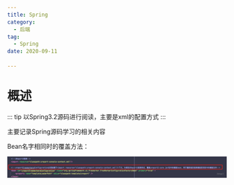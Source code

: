 ```yaml
---
title: Spring
category:
  - 后端
tag:
  - Spring
date: 2020-09-11

---
```

# 概述

::: tip
以Spring3.2源码进行阅读，主要是xml的配置方式
:::

主要记录Spring源码学习的相关内容

Bean名字相同时的覆盖方法：

![Bean名字相同时的覆盖方法](images/img.png)
